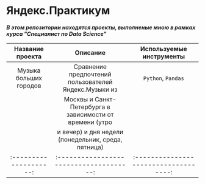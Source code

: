 # Яндекс.Практикум
***В этом репозитории находятся проекты, выполненые мною в рамках курса "Специалист по Data Science"***

| **Название проекта**   | **Описание**                                             | **Используемые инструменты**    |
| :--------------------: | :-------------------------------------:                  |:-----------------------------------:|
| Музыка больших городов | Сравнение предпочтений пользователей Яндекс.Музыки из    | `Python`, `Pandas`|
                         | Москвы и Санкт-Петербурга в зависимости от времени (утро |
                         | и вечер) и дня недели (понедельник, среда, пятница)      |
| :--------------------: | :-------------------------------------:                  | :-----------------------------------:|
